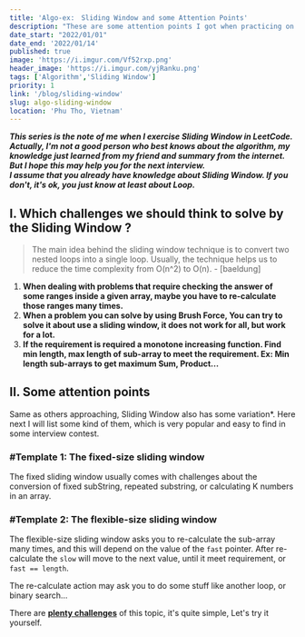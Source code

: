 ```yaml
---
title: 'Algo-ex:　Sliding Window and some Attention Points'
description: "These are some attention points I got when practicing on leetcode. These can help you succeed in the first submit, and the Interviewer will like that."
date_start: "2022/01/01"
date_end: '2022/01/14'
published: true
image: 'https://i.imgur.com/Vf52rxp.png'
header_image: 'https://i.imgur.com/yjRanku.png'
tags: ['Algorithm','Sliding Window']
priority: 1
link: '/blog/sliding-window'
slug: algo-sliding-window
location: 'Phu Tho, Vietnam'
---
```


_**This series is the note of me when I exercise Sliding Window in LeetCode. Actually, I'm not a good person who best knows about the algorithm, my knowledge just learned from my friend and summary from the internet. But I hope this may help you for the next interview.  
I assume that you already have knowledge about Sliding Window. If you don't, it's ok, you just know at least about Loop.**_

## I. Which challenges we should think to solve by the Sliding Window ?

>The main idea behind the sliding window technique is to convert two nested loops into a single loop. Usually, the technique helps us to reduce the time complexity from O(n^2) to O(n). - [baeldung]

1. **When dealing with problems that require checking the answer of some ranges inside a given array, maybe you have to re-calculate those ranges many times.**
2. **When a problem you can solve by using Brush Force, You can try to solve it about use a sliding window, it does not work for all, but work for a lot.**
3. **If the requirement is required a monotone increasing function. Find min length, max length of sub-array to meet the requirement. Ex: Min length sub-arrays to get maximum Sum, Product...**

## II. Some attention points

Same as others approaching, Sliding Window also has some variation*. Here next I will list some kind of them, which is very popular and easy to find in some interview contest.

### #Template 1: The fixed-size sliding window

The fixed sliding window usually comes with challenges about the conversion of fixed subString, repeated substring, or calculating K numbers in an array.

### #Template 2: The flexible-size sliding window

The flexible-size sliding window asks you to re-calculate the sub-array many times, and this will depend on the value of the `fast` pointer. After re-calculate the `slow` will move to the next value, until it meet requirement, or `fast == length`.

The re-calculate action may ask you to do some stuff like another loop, or binary search...

There are [**plenty challenges**][1] of this topic, it's quite simple, Let's try it yourself.


<!-- ### #Template 3: The sliding windows which require to re-calculate many times -->
[1]: https://leetcode.com/problemset/all/?page=1&topicSlugs=sliding-window